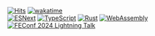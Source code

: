 [![Hits](https://hits.seeyoufarm.com/api/count/incr/badge.svg?url=https%3A%2F%2Fgithub.com%2Fgwansikk&count_bg=%2379C83D&title_bg=%23555555&icon=github.svg&icon_color=%23E7E7E7&title=hits)](https://github.com/gwansikk)
[![wakatime](https://wakatime.com/badge/user/018b296e-4cd5-41f2-aa72-2f479353ee2b.svg)](https://wakatime.com/@018b296e-4cd5-41f2-aa72-2f479353ee2b)  
[![ESNext](https://img.shields.io/badge/ESNext-F7DF1E?logo=javascript&logoColor=000&style=square)](https://ecma-international.org/technical-committees/tc39/)
[![TypeScript](https://img.shields.io/badge/TypeScript-3178C6?logo=typescript&logoColor=fff&style=square)](https://www.typescriptlang.org/)
[![Rust](https://img.shields.io/badge/Rust-000?logo=rust&logoColor=fff&style=square)](https://www.rust-lang.org/)
[![WebAssembly](https://img.shields.io/badge/WebAssembly-654FF0?logo=webassembly&logoColor=fff&style=square)](https://webassembly.org/)  
[![FEConf 2024 Lightning Talk](https://img.shields.io/badge/FEConf%202024%20Lightning%20Talk-%EC%98%A4%ED%94%88%EC%86%8C%EC%8A%A4%20%EA%B8%B0%EC%97%AC%2C%20%EC%96%B4%EB%A0%B5%EC%A7%80%20%EC%95%8A%EC%95%84%EC%9A%94!-8A2BE2?style=social&labelColor=8A2BE2)](https://2024.feconf.kr/)
